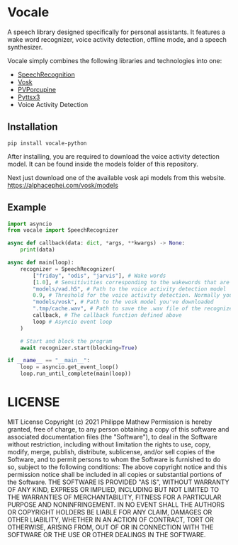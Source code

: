 # Vocale
A speech library designed specifically for personal assistants. It features a wake word recognizer, voice activity detection, offline mode, and a speech synthesizer.

Vocale simply combines the following libraries and technologies into one:
- [SpeechRecognition](https://pypi.org/project/SpeechRecognition/)
- [Vosk](https://github.com/alphacep/vosk-api)
- [PVPorcupine](https://pypi.org/project/pvporcupine/)
- [Pyttsx3](https://pypi.org/project/pyttsx3/)
- Voice Activity Detection

## Installation
```
pip install vocale-python
```

After installing, you are required to download the voice activity detection model.
It can be found inside the models folder of this repository.

Next just download one of the available vosk api models from this website. https://alphacephei.com/vosk/models

## Example
```py
import asyncio
from vocale import SpeechRecognizer

async def callback(data: dict, *args, **kwargs) -> None:
    print(data)

async def main(loop):
    recognizer = SpeechRecognizer(
        ["friday", "odis", "jarvis"], # Wake words
        [1.0], # Sensitivities corresponding to the wakewords that are inside pvporcupine.KEYWORDS
        "models/vad.h5", # Path to the voice activity detection model
        0.9, # Threshold for the voice activity detection. Normally you would just leave this at default
        "models/vosk", # Path to the vosk model you've downloaded
        ".tmp/cache.wav", # Path to save the .wav file of the recognized audio (used by the google recognizer)
        callback, # The callback function defined above
        loop # Asyncio event loop
    )

    # Start and block the program
    await recognizer.start(blocking=True)

if __name__ == "__main__":
    loop = asyncio.get_event_loop()
    loop.run_until_complete(main(loop))
```

# LICENSE
MIT License
Copyright (c) 2021 Philippe Mathew
Permission is hereby granted, free of charge, to any person obtaining a copy
of this software and associated documentation files (the "Software"), to deal
in the Software without restriction, including without limitation the rights
to use, copy, modify, merge, publish, distribute, sublicense, and/or sell
copies of the Software, and to permit persons to whom the Software is
furnished to do so, subject to the following conditions:
The above copyright notice and this permission notice shall be included in all
copies or substantial portions of the Software.
THE SOFTWARE IS PROVIDED "AS IS", WITHOUT WARRANTY OF ANY KIND, EXPRESS OR
IMPLIED, INCLUDING BUT NOT LIMITED TO THE WARRANTIES OF MERCHANTABILITY,
FITNESS FOR A PARTICULAR PURPOSE AND NONINFRINGEMENT. IN NO EVENT SHALL THE
AUTHORS OR COPYRIGHT HOLDERS BE LIABLE FOR ANY CLAIM, DAMAGES OR OTHER
LIABILITY, WHETHER IN AN ACTION OF CONTRACT, TORT OR OTHERWISE, ARISING FROM,
OUT OF OR IN CONNECTION WITH THE SOFTWARE OR THE USE OR OTHER DEALINGS IN THE
SOFTWARE.
